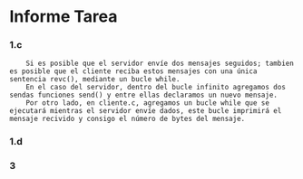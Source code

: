 # Informe Tarea

### 1.c
        Si es posible que el servidor envíe dos mensajes seguidos; tambien es posible que el cliente reciba estos mensajes con una única sentencia revc(), mediante un bucle while.
        En el caso del servidor, dentro del bucle infinito agregamos dos sendas funciones send() y entre ellas declaramos un nuevo mensaje.
        Por otro lado, en cliente.c, agregamos un bucle while que se ejecutará mientras el servidor envíe dados, este bucle imprimirá el mensaje recivido y consigo el número de bytes del mensaje.

### 1.d

### 3